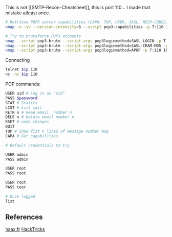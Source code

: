 This is not [[SMTP-Recon-Cheatsheet]], this is port 110... I made that mistake atleast once.

```bash
# Retrieve POP3 server capabilities (CAPA, TOP, USER, SASL, RESP-CODES, LOGIN-DELAY, PIPELINING, EXPIRE, UIDL, IMPLEMENTATION)  
nmap -v -sV --version-intensity=5 --script pop3-capabilities -p T:110 IP

# Try to bruteforce POP3 accounts
nmap --script pop3-brute --script-args pop3loginmethod=SASL-LOGIN -p T:110 IP
nmap --script pop3-brute --script-args pop3loginmethod=SASL-CRAM-MD5 -p T:110 IP
nmap --script pop3-brute --script-args pop3loginmethod=APOP -p T:110 IP
```


Connecting
```bash
telnet $ip 110
nc -nv $ip 110
```

POP commands:
```bash
USER uid # Log in as "uid"
PASS $password
STAT # Statics
LIST # List mail
RETR n # Read email  number n
DELE n # Delete email number n
RSET # undo changes
QUIT 
TOP # Show fist n lines of message number msg
CAPA # Get capabilities

# Default credentials to try 

USER admin
PASS admin

USER root
PASS root

USER root
PASS toor

# Once logged
list
```


## References

[haax.fr](https://cheatsheet.haax.fr/network/services-enumeration/110_pop3/)
[HackTricks](https://book.hacktricks.xyz/network-services-pentesting/pentesting-pop)